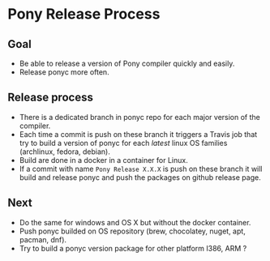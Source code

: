 # Pony Release Process
## Goal
* Be able to release a version of Pony compiler quickly and easily.
* Release ponyc more often.

## Release process
- There is a dedicated branch in ponyc repo for each major version of the compiler.
- Each time a commit is push on these branch it triggers a Travis job that try to build a version of ponyc for each *latest* linux OS families (archlinux, fedora, debian).
- Build are done in a docker in a container for Linux.
- If a commit with name `Pony Release X.X.X` is push on these branch it will build and release ponyc and push the packages on github release page.

## Next
* Do the same for windows and OS X but without the docker container.
* Push ponyc builded on OS repository (brew, chocolatey, nuget, apt, pacman, dnf).
* Try to build a ponyc version package for other platform I386, ARM ?